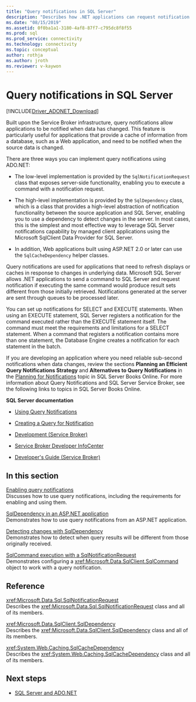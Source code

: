 ```yaml
---
title: "Query notifications in SQL Server"
description: "Describes how .NET applications can request notification from SQL Server when data has changed."
ms.date: "08/15/2019"
ms.assetid: 0f0ba1a1-3180-4af8-87f7-c795dc8f8f55
ms.prod: sql
ms.prod_service: connectivity
ms.technology: connectivity
ms.topic: conceptual
author: rothja
ms.author: jroth
ms.reviewer: v-kaywon
---
```

# Query notifications in SQL Server

[!INCLUDE[Driver_ADONET_Download](../../../includes/driver_adonet_download.md)]

Built upon the Service Broker infrastructure, query notifications allow applications to be notified when data has changed. This feature is particularly useful for applications that provide a cache of information from a database, such as a Web application, and need to be notified when the source data is changed.  
  
There are three ways you can implement query notifications using ADO.NET:  
  
- The low-level implementation is provided by the `SqlNotificationRequest` class that exposes server-side functionality, enabling you to execute a command with a notification request.  
  
- The high-level implementation is provided by the `SqlDependency` class, which is a class that provides a high-level abstraction of notification functionality between the source application and SQL Server, enabling you to use a dependency to detect changes in the server. In most cases, this is the simplest and most effective way to leverage SQL Server notifications capability by managed client applications using the Microsoft SqlClient Data Provider for SQL Server.  
  
- In addition, Web applications built using ASP.NET 2.0 or later can use the `SqlCacheDependency` helper classes.  
  
Query notifications are used for applications that need to refresh displays or caches in response to changes in underlying data. Microsoft SQL Server allows .NET applications to send a command to SQL Server and request notification if executing the same command would produce result sets different from those initially retrieved. Notifications generated at the server are sent through queues to be processed later.  
  
You can set up notifications for SELECT and EXECUTE statements. When using an EXECUTE statement, SQL Server registers a notification for the command executed rather than the EXECUTE statement itself. The command must meet the requirements and limitations for a SELECT statement. When a command that registers a notification contains more than one statement, the Database Engine creates a notification for each statement in the batch.  
  
If you are developing an application where you need reliable sub-second notifications when data changes, review the sections **Planning an Efficient Query Notifications Strategy** and **Alternatives to Query Notifications** in the [Planning for Notifications](https://go.microsoft.com/fwlink/?LinkId=211984) topic in SQL Server Books Online. For more information about Query Notifications and SQL Server Service Broker, see the following links to topics in SQL Server Books Online.  
  
**SQL Server documentation**  
  
- [Using Query Notifications](https://docs.microsoft.com/previous-versions/sql/sql-server-2008-r2/ms175110(v=sql.105))  
  
- [Creating a Query for Notification](https://docs.microsoft.com/previous-versions/sql/sql-server-2008-r2/ms181122(v=sql.105))  
  
- [Development (Service Broker)](https://docs.microsoft.com/previous-versions/sql/sql-server-2008-r2/bb522889(v=sql.105))  
  
- [Service Broker Developer InfoCenter](https://docs.microsoft.com/previous-versions/sql/sql-server-2008-r2/ms166100(v=sql.105))  
  
- [Developer's Guide (Service Broker)](https://docs.microsoft.com/previous-versions/sql/sql-server-2008-r2/bb522908(v=sql.105))  
  
## In this section  
[Enabling query notifications](enable-query-notifications.md)  
Discusses how to use query notifications, including the requirements for enabling and using them.  
  
[SqlDependency in an ASP.NET application](sqldependency-aspnet-app.md)  
Demonstrates how to use query notifications from an ASP.NET application.  
  
[Detecting changes with SqlDependency](detect-changes-sqldependency.md)  
Demonstrates how to detect when query results will be different from those originally received.  
  
[SqlCommand execution with a SqlNotificationRequest](sqlcommand-execution-sqlnotificationrequest.md)  
Demonstrates configuring a <xref:Microsoft.Data.SqlClient.SqlCommand> object to work with a query notification.  
  
## Reference  
<xref:Microsoft.Data.Sql.SqlNotificationRequest>  
Describes the <xref:Microsoft.Data.Sql.SqlNotificationRequest> class and all of its members.  
  
<xref:Microsoft.Data.SqlClient.SqlDependency>  
Describes the <xref:Microsoft.Data.SqlClient.SqlDependency> class and all of its members.  
  
<xref:System.Web.Caching.SqlCacheDependency>  
Describes the <xref:System.Web.Caching.SqlCacheDependency> class and all of its members.  
  
## Next steps
- [SQL Server and ADO.NET](index.md)
